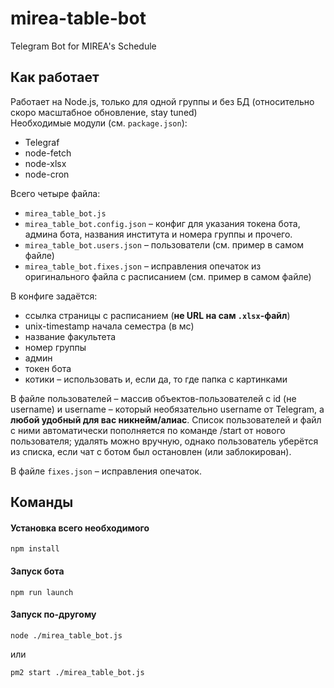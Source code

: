 # mirea-table-bot
Telegram Bot for MIREA's Schedule


## Как работает

Работает на Node.js, только для одной группы и без БД (относительно скоро масштабное обновление, stay tuned)
<br>
Необходимые модули (см. `package.json`):
* Telegraf
* node-fetch
* node-xlsx
* node-cron

Всего четыре файла:
* `mirea_table_bot.js`
* `mirea_table_bot.config.json` – конфиг для указания токена бота, админа бота, названия института и номера группы и прочего.
* `mirea_table_bot.users.json` – пользователи (см. пример в самом файле)
* `mirea_table_bot.fixes.json` – исправления опечаток из оригинального файла с расписанием (см. пример в самом файле)

В конфиге задаётся:
* ссылка страницы с расписанием (__не URL на сам `.xlsx`-файл__)
* unix-timestamp начала семестра (в мс)
* название факультета
* номер группы
* админ
* токен бота
* котики – использовать и, если да, то где папка с картинками

В файле пользователей – массив объектов-пользователей с id (не username) и username – который необязательно username от Telegram, а __любой удобный для вас никнейм/алиас__. Список пользователей и файл с ними автоматически пополняется по команде /start от нового пользователя; удалять можно вручную, однако пользователь уберётся из списка, если чат с ботом был остановлен (или заблокирован).

В файле `fixes.json` – исправления опечаток.

## Команды

#### Установка всего необходимого
```
npm install
```

#### Запуск бота
```
npm run launch
```

#### Запуск по-другому
```
node ./mirea_table_bot.js
```
или
```
pm2 start ./mirea_table_bot.js
```
